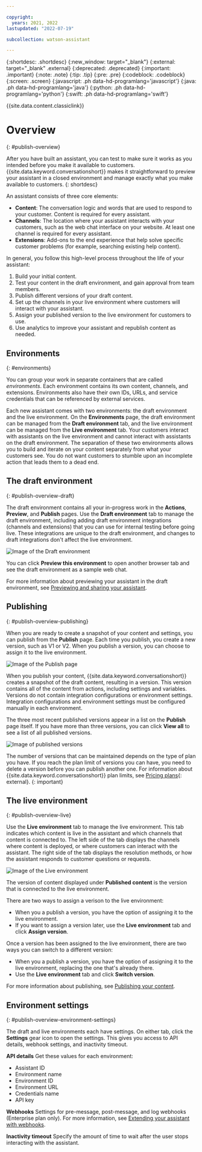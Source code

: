 ```yaml
---

copyright:
  years: 2021, 2022
lastupdated: "2022-07-19"

subcollection: watson-assistant

---
```


{:shortdesc: .shortdesc}
{:new_window: target="_blank"}
{:external: target="_blank" .external}
{:deprecated: .deprecated}
{:important: .important}
{:note: .note}
{:tip: .tip}
{:pre: .pre}
{:codeblock: .codeblock}
{:screen: .screen}
{:javascript: .ph data-hd-programlang='javascript'}
{:java: .ph data-hd-programlang='java'}
{:python: .ph data-hd-programlang='python'}
{:swift: .ph data-hd-programlang='swift'}

{{site.data.content.classiclink}}

# Overview
{: #publish-overview}

After you have built an assistant, you can test to make sure it works as you intended before you make it available to customers. {{site.data.keyword.conversationshort}} makes it straightforward to preview your assistant in a closed environment and manage exactly what you make available to customers.
{: shortdesc}

An assistant consists of three core elements:

- **Content**: The conversation logic and words that are used to respond to your customer. Content is required for every assistant.
- **Channels**: The location where your assistant interacts with your customers, such as the web chat interface on your website. At least one channel is required for every assistant.
- **Extensions**: Add-ons to the end experience that help solve specific customer problems (for example, searching existing help content).

In general, you follow this high-level process throughout the life of your assistant:

1. Build your initial content.
1. Test your content in the draft environment, and gain approval from team members.
1. Publish different versions of your draft content.
1. Set up the channels in your live environment where customers will interact with your assistant.
1. Assign your published version to the live environment for customers to use.
1. Use analytics to improve your assistant and republish content as needed.

## Environments
{: #environments}

You can group your work in separate containers that are called _environments_. Each environment contains its own content, channels, and extensions. Environments also have their own IDs, URLs, and service credentials that can be referenced by external services.

Each new assistant comes with two environments: the draft environment and the live environment. On the **Environments** page, the draft environment can be managed from the **Draft environment** tab, and the live environment can be managed from the **Live environment** tab. Your customers interact with assistants on the live environment and cannot interact with assistants on the draft environment. The separation of these two environments allows you to build and iterate on your content separately from what your customers see. You do not want customers to stumble upon an incomplete action that leads them to a dead end.

## The draft environment
{: #publish-overview-draft}

The draft environment contains all your in-progress work in the **Actions**, **Preview**, and **Publish** pages. Use the **Draft environment** tab to manage the draft environment, including adding draft environment integrations (channels and extensions) that you can use for internal testing before going live. These integrations are unique to the draft environment, and changes to draft integrations don't affect the live environment.

![Image of the Draft environment](images/draft-environment-page.png)

You can click **Preview this environment** to open another browser tab and see the draft environment as a sample web chat.

For more information about previewing your assistant in the draft environment, see [Previewing and sharing your assistant](/docs/watson-assistant?topic=watson-assistant-preview-share).

## Publishing
{: #publish-overview-publishing}

When you are ready to create a snapshot of your content and settings, you can publish from the **Publish** page. Each time you publish, you create a new version, such as V1 or V2. When you publish a version, you can choose to assign it to the live environment.

![Image of the Publish page](images/publish-page.png)

When you publish your content, {{site.data.keyword.conversationshort}} creates a snapshot of the draft content, resulting in a version. This version contains all of the content from actions, including settings and variables. Versions do not contain integration configurations or environment settings. Integration configurations and environment settings must be configured manually in each environment.

The three most recent published versions appear in a list on the **Publish** page itself. If you have more than three versions, you can click **View all** to see a list of all published versions.

![Image of published versions](images/published-versions.png)

The number of versions that can be maintained depends on the type of plan you have. If you reach the plan limit of versions you can have, you need to delete a version before you can publish another one. For information about {{site.data.keyword.conversationshort}} plan limits, see [Pricing plans](https://www.ibm.com/cloud/watson-assistant/pricing/){: external}.
{: important}

## The live environment
{: #publish-overview-live}

Use the **Live environment** tab to manage the live environment. This tab indicates which content is live in the assistant and which channels that content is connected to. The left side of the tab displays the channels where content is deployed, or where customers can interact with the assistant. The right side of the tab displays the resolution methods, or how the assistant responds to customer questions or requests.

![Image of the Live environment](images/live-environment-page.png)

The version of content displayed under **Published content** is the version that is connected to the live environment. 

There are two ways to assign a verison to the live environment:

- When you a publish a version, you have the option of assigning it to the live environment.
- If you want to assign a version later, use the **Live environment** tab and click **Assign version**.

Once a version has been assigned to the live environment, there are two ways you can switch to a different version:

- When you a publish a version, you have the option of assigning it to the live environment, replacing the one that's already there.
- Use the **Live environment** tab and click **Switch version**.

For more information about publishing, see [Publishing your content](/docs/watson-assistant?topic=watson-assistant-publish).

## Environment settings
{: #publish-overview-environment-settings}

The draft and live environments each have settings. On either tab, click the **Settings** gear icon to open the settings. This gives you access to API details, webhook settings, and inactivity timeout.

**API details**
Get these values for each environment:
- Assistant ID
- Environment name
- Environment ID
- Environment URL
- Credentials name
- API key

**Webhooks**
Settings for pre-message, post-message, and log webhooks (Enterprise plan only). For more information, see [Extending your assistant with webhooks](/docs/watson-assistant?topic=watson-assistant-webhook-overview).

**Inactivity timeout**
Specify the amount of time to wait after the user stops interacting with the assistant.
